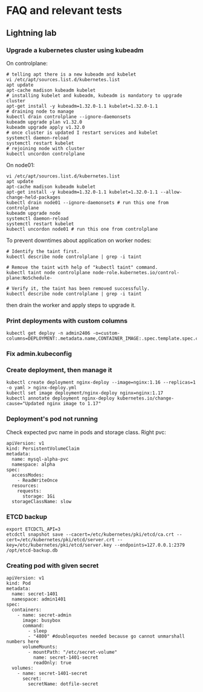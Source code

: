 # FAQ and relevant tests

## Lightning lab

### Upgrade a kubernetes cluster using kubeadm
On controlplane:
```
# telling apt there is a new kubeadm and kubelet
vi /etc/apt/sources.list.d/kubernetes.list
apt update
apt-cache madison kubeadm kubelet
# installing kubelet and kubeadm, kubeadm is mandatory to upgrade cluster
apt-get install -y kubeadm=1.32.0-1.1 kubelet=1.32.0-1.1
# draining node to manage
kubectl drain controlplane --ignore-daemonsets
kubeadm upgrade plan v1.32.0
kubeadm upgrade apply v1.32.0
# once cluster is updated I restart services and kubelet
systemctl daemon-reload
systemctl restart kubelet
# rejoining node with cluster
kubectl uncordon controlplane
```

On node01:
```
vi /etc/apt/sources.list.d/kubernetes.list
apt update
apt-cache madison kubeadm kubelet
apt-get install -y kubeadm=1.32.0-1.1 kubelet=1.32.0-1.1 --allow-change-held-packages
kubectl drain node01 --ignore-daemonsets # run this one from controlplane
kubeadm upgrade node
systemctl daemon-reload
systemctl restart kubelet
kubectl uncordon node01 # run this one from controlplane
```

To prevent downtimes about application on worker nodes:
```
# Identify the taint first.
kubectl describe node controlplane | grep -i taint

# Remove the taint with help of "kubectl taint" command.
kubectl taint node controlplane node-role.kubernetes.io/control-plane:NoSchedule-

# Verify it, the taint has been removed successfully.  
kubectl describe node controlplane | grep -i taint
```
then drain the worker and apply steps to upgrade it.

### Print deployments with custom columns
```
kubectl get deploy -n admin2406 -o=custom-columns=DEPLOYMENT:.metadata.name,CONTAINER_IMAGE:.spec.template.spec.containers[0].image,READY_REPLICAS:.status.readyReplicas,NAMESPACE:.metadata.namespace
```

### Fix admin.kubeconfig


### Create deployment, then manage it
```
kubectl create deployment nginx-deploy --image=nginx:1.16 --replicas=1 -o yaml > nginx-deploy.yml
kubectl set image deployment/nginx-deploy nginx=nginx:1.17
kubectl annotate deployment nginx-deploy kubernetes.io/change-cause="Updated nginx image to 1.17"
```

### Deployment's pod not running
Check expected pvc name in pods and storage class. Right pvc:
```
apiVersion: v1
kind: PersistentVolumeClaim
metadata:
  name: mysql-alpha-pvc
  namespace: alpha
spec:
  accessModes:
    - ReadWriteOnce
  resources:
    requests:
      storage: 1Gi
  storageClassName: slow
```

### ETCD backup
```
export ETCDCTL_API=3
etcdctl snapshot save --cacert=/etc/kubernetes/pki/etcd/ca.crt --cert=/etc/kubernetes/pki/etcd/server.crt --key=/etc/kubernetes/pki/etcd/server.key --endpoints=127.0.0.1:2379 /opt/etcd-backup.db
```

### Creating pod with given secret
```
apiVersion: v1
kind: Pod
metadata:
  name: secret-1401
  namespace: admin1401
spec:
  containers:
    - name: secret-admin
      image: busybox
      command:
        - sleep
        - "4800" #doublequotes needed because go cannot unmarshall numbers here
      volumeMounts:
        - mountPath: "/etc/secret-volume"
          name: secret-1401-secret
          readOnly: true
  volumes:
    - name: secret-1401-secret
      secret:
        secretName: dotfile-secret
```
